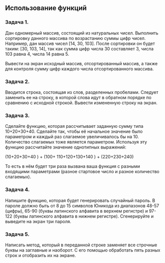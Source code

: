 ## Использование функций

### Задача 1.

Дан одномерный массив, состоящий из натуральных чисел. Выполнить сортировку данного массива по возрастанию суммы цифр чисел. Например, дан массив чисел [14, 30, 103]. После сортировки он будет таким: [30, 103, 14], так как сумма цифр числа 30 составляет 3, числа 103 равна 4, числа 14 равна 5.

Вывести на экран исходный массив, отсортированный массив, а также для контроля сумму цифр каждого числа отсортированного массива.


### Задача 2.

Вводится строка, состоящая из слов, разделенных пробелами. Следует заменить ее на строку, в которой слова идут в обратном порядке по сравнению с исходной строкой. Вывести измененную строку на экран.

### Задача 3.

Сделайте функцию, которая рассчитывает заданную сумму типа 10+20+30+40. Сделайте так, чтобы её начальное значение было параметром и каждый раз слагаемое увеличивалось бы на 10. Количество слагаемых тоже является параметром. Используя эту функцию рассчитайте значение однотипных выражений:

(10+20+30+40 ) + (100+ 110+120+130+140 ) + (220+230+240)

То есть в нём будет три раза вызвана ваша функция с разными входящими параметрами (разное стартовое число и разное количество слагаемых).


### Задача 4.

Напишите функцию, которая будет генерировать случайный пароль. В пароле должно быть от 8 до 15 символов Юникода из диапазонов 48-57 (цифры), 65-90 (буквы латинского алфавита в верхнем регистре) и 97-122 (буквы латинского алфавита в нижнем регистре). Сгенерируйте и выведите на экран три пароля.  
### Задача 5.

Написать метод, который в переданной строке заменяет все строчные буквы на заглавные и наоборот. С его помощью обработать пять разных строк и отобразить их на экране. 